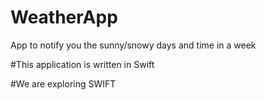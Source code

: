 # WeatherApp
App to notify you the sunny/snowy days and time in a week 

#This application is written in Swift 

#We are exploring SWIFT 
